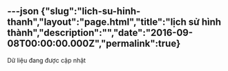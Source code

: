 ---json
{"slug":"lich-su-hinh-thanh","layout":"page.html","title":"lịch sử hình thành","description":"","date":"2016-09-08T00:00:00.000Z","permalink":true}
---
Dữ liệu đang được cập nhật